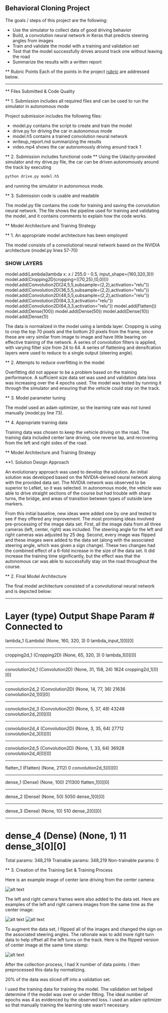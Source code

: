 ## Behavioral Cloning Project

The goals / steps of this project are the following:
* Use the simulator to collect data of good driving behavior
* Build, a convolution neural network in Keras that predicts steering angles from images
* Train and validate the model with a training and validation set
* Test that the model successfully drives around track one without leaving the road
* Summarize the results with a written report


[//]: # (Image References)

[image1]: ./examples/center.jpg "Center Camera"
[image2]: ./examples/right.jpg "Right Camera"
[image3]: ./examples/left.jpg "Left Camera"
[image4]: ./examples/flipped.jpg "Flipped Image"


** Rubric Points 
Each of the points in the project [rubric](https://review.udacity.com/#!/rubrics/432/view) are addressed below.

---
** Files Submitted & Code Quality 

** 1. Submission includes all required files and can be used to run the simulator in autonomous mode

Project submission includes the following files:
* model.py contains the script to create and train the model
* drive.py for driving the car in autonomous mode
* model.h5 contains a trained convolution neural network 
* writeup_report.md summarizing the results
* video.mp4 shows the car autonomously driving around track 1

** 2. Submission includes functional code **
Using the Udacity-provided simulator and my drive.py file, the car can be driven autonomously around the track by executing 
```sh
python drive.py model.h5
```
and running the simulator in autonomous mode.

** 3. Submission code is usable and readable

The model.py file contains the code for training and saving the convolution neural network. The file shows the pipeline used for training and validating the model, and it contains comments to explain how the code works.

** Model Architecture and Training Strategy

** 1. An appropriate model architecture has been employed

The model consists of a convolutional neural network based on the NVIDIA architecture (model.py lines 57-70) 

### SHOW LAYERS
model.add(Lambda(lambda x: x / 255.0 - 0.5, input_shape=(160,320,3)))
model.add(Cropping2D(cropping=((70,25),(0,0))))
model.add(Convolution2D(24,5,5,subsample=(2,2),activation="relu"))
model.add(Convolution2D(36,5,5,subsample=(2,2),activation="relu"))
model.add(Convolution2D(48,5,5,subsample=(2,2),activation="relu"))
model.add(Convolution2D(64,3,3,activation="relu"))
model.add(Convolution2D(64,3,3,activation="relu"))
model.add(Flatten())
model.add(Dense(100))
model.add(Dense(50))
model.add(Dense(10))
model.add(Dense(1))

The data is normalized in the model using a lambda layer. Cropping is using to crop the top 70 pixels and the bottom 20 pixels from the frame, since these are very similar from image to image and have little bearing on effective training of the network. A series of convolution filters is applied, with varying filter size from 24 to 64. A series of flattening and densifcation layers were used to reduce to a single output (steering angle). 


** 2. Attempts to reduce overfitting in the model

Overfitting did not appear to be a problem based on the training performance. A sufficient size data set was used and validation data loss was increasing over the 4 epochs used. The model was tested by running it through the simulator and ensuring that the vehicle could stay on the track.

** 3. Model parameter tuning

The model used an adam optimizer, so the learning rate was not tuned manually (model.py line 73).

** 4. Appropriate training data

Training data was chosen to keep the vehicle driving on the road. The training data included center lane driving, one reverse lap, and recovering from the left and right sides of the road.

** Model Architecture and Training Strategy

**1. Solution Design Approach

An evolutionary approach was used to develop the solution. An initial solution was developed based on the NVIDIA-derived neural network along with the provided data set. The NVIDIA network was observed to be superior to LeNet, so it was selected. In autonomous mode, the vehicle was able to drive straight sections of the course but had trouble with sharp turns, the bridge, and areas of transition between types of outside lane markers. 

From this initial baseline, new ideas were added one by one and tested to see if they offered any improvement. The most promising ideas involved pre-processing of the image data set. First, all the image data from all three cameras (left, center, right) was included. The steering angle for the left and right cameras was adjusted by 25 deg. Second, every image was flipped and these images were added to the data set (along with the associated steering angle, which was given a sign change). These two changes had the combined effect of a 6-fold increase in the size of the data set. It did increase the training time significantly, but the effect was that the autonomous car was able to successfully stay on the road throughout the course. 

** 2. Final Model Architecture

The final model architecture consisted of a convolutional neural network and is depicted below:

____________________________________________________________________________________________________
Layer (type)                     Output Shape          Param #     Connected to                     
====================================================================================================
lambda_1 (Lambda)                (None, 160, 320, 3)   0           lambda_input_1[0][0]             
____________________________________________________________________________________________________
cropping2d_1 (Cropping2D)        (None, 65, 320, 3)    0           lambda_1[0][0]                   
____________________________________________________________________________________________________
convolution2d_1 (Convolution2D)  (None, 31, 158, 24)   1824        cropping2d_1[0][0]               
____________________________________________________________________________________________________
convolution2d_2 (Convolution2D)  (None, 14, 77, 36)    21636       convolution2d_1[0][0]            
____________________________________________________________________________________________________
convolution2d_3 (Convolution2D)  (None, 5, 37, 48)     43248       convolution2d_2[0][0]            
____________________________________________________________________________________________________
convolution2d_4 (Convolution2D)  (None, 3, 35, 64)     27712       convolution2d_3[0][0]            
____________________________________________________________________________________________________
convolution2d_5 (Convolution2D)  (None, 1, 33, 64)     36928       convolution2d_4[0][0]            
____________________________________________________________________________________________________
flatten_1 (Flatten)              (None, 2112)          0           convolution2d_5[0][0]            
____________________________________________________________________________________________________
dense_1 (Dense)                  (None, 100)           211300      flatten_1[0][0]                  
____________________________________________________________________________________________________
dense_2 (Dense)                  (None, 50)            5050        dense_1[0][0]                    
____________________________________________________________________________________________________
dense_3 (Dense)                  (None, 10)            510         dense_2[0][0]                    
____________________________________________________________________________________________________
dense_4 (Dense)                  (None, 1)             11          dense_3[0][0]                    
====================================================================================================
Total params: 348,219
Trainable params: 348,219
Non-trainable params: 0

** 3. Creation of the Training Set & Training Process

Here is an example image of center lane driving from the center camera:

![alt text][image1]

The left and right camera frames were also added to the data set. Here are examples of the left and right camera images from the same time as the center image:

![alt text][image2]
![alt text][image3]

To augment the data set, I flipped all of the images and changed the sign on the associated steering angles. The rationale was to add more right turn data to help offset all the left turns on the track. Here is the flipped version of center image at the same time stamp:

![alt text][image4]

After the collection process, I had X number of data points. I then preprocessed this data by normalizing.

20% of the data was sliced off into a validation set. 

I used the training data for training the model. The validation set helped determine if the model was over or under fitting. The ideal number of epochs was 4 as evidenced by the observed loss. I used an adam optimizer so that manually training the learning rate wasn't necessary.
